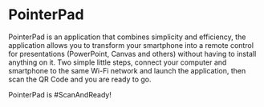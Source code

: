 # PointerPad
PointerPad is an application that combines simplicity and efficiency, the application allows you to transform your smartphone into a remote control for presentations (PowerPoint, Canvas and others) without having to install anything on it. Two simple little steps, connect your computer and smartphone to the same Wi-Fi network and launch the application, then scan the QR Code and you are ready to go.

PointerPad is #ScanAndReady!
